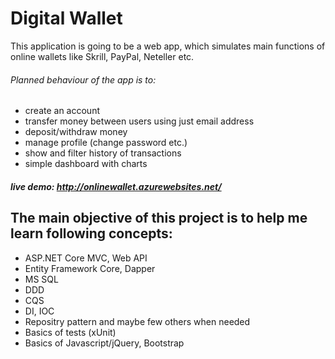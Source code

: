 # Digital Wallet

 This application is going to be a web app, which simulates main functions of online wallets like Skrill, PayPal, Neteller etc.
 ###### Planned behaviour of the app is to: 
- create an account
- transfer money between users using just email address
- deposit/withdraw money
- manage profile (change password etc.)
- show and filter history of transactions
- simple dashboard with charts

##### live demo: http://onlinewallet.azurewebsites.net/

## The main objective of this project is to help me learn following concepts:
* ASP.NET Core MVC, Web API 
* Entity Framework Core, Dapper
* MS SQL
* DDD
* CQS
* DI, IOC
* Repositry pattern and maybe few others when needed
* Basics of tests (xUnit)
* Basics of Javascript/jQuery, Bootstrap
